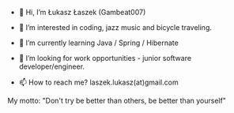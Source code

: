 - 👋 Hi, I’m Łukasz Łaszek (Gambeat007)

- 👀 I’m interested in coding, jazz music and bicycle traveling.
- 🌱 I’m currently learning Java / Spring / Hibernate
- 💞️ I’m looking for work opportunities - junior software developer/engineer.
- 📫 How to reach me? laszek.lukasz(at)gmail.com

My motto: "Don't try be better than others, be better than yourself"
